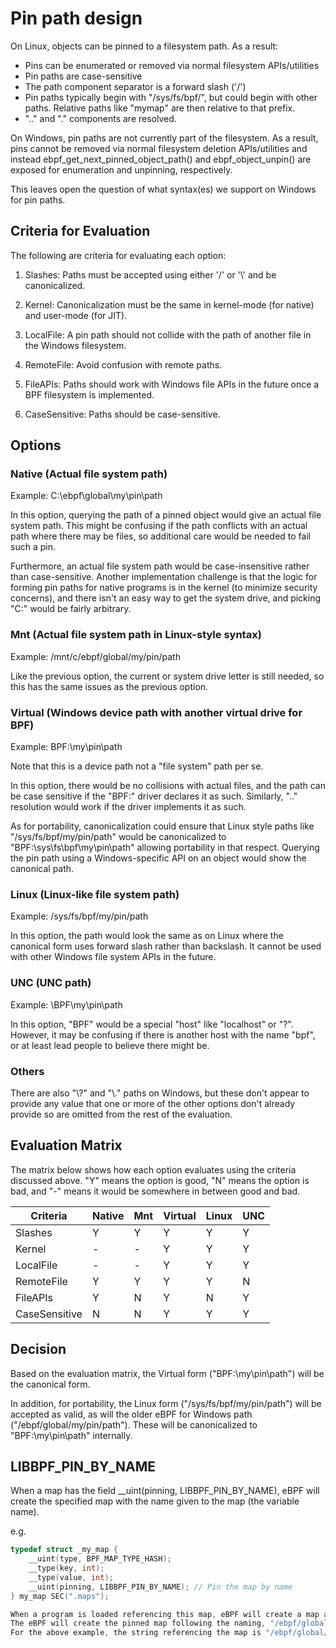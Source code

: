# Pin path design

On Linux, objects can be pinned to a filesystem path.  As a result:
* Pins can be enumerated or removed via normal filesystem APIs/utilities
* Pin paths are case-sensitive
* The path component separator is a forward slash ('/')
* Pin paths typically begin with "/sys/fs/bpf/", but could begin with other
  paths. Relative paths like "mymap" are then relative to that prefix.
* ".." and "." components are resolved.

On Windows, pin paths are not currently part of the filesystem.  As a result,
pins cannot be removed via normal filesystem deletion APIs/utilities and instead
ebpf_get_next_pinned_object_path() and ebpf_object_unpin() are exposed
for enumeration and unpinning, respectively.

This leaves open the question of what syntax(es) we support on Windows for pin paths.

## Criteria for Evaluation

The following are criteria for evaluating each option:

1. Slashes: Paths must be accepted using either '/' or '\\' and be canonicalized.

1. Kernel: Canonicalization must be the same in kernel-mode (for native) and user-mode (for JIT).

1. LocalFile: A pin path should not collide with the path of another file in the Windows filesystem.

1. RemoteFile: Avoid confusion with remote paths.

1. FileAPIs: Paths should work with Windows file APIs in the future once a BPF filesystem is implemented.

1. CaseSensitive: Paths should be case-sensitive.

## Options

### Native (Actual file system path)

Example: C:\ebpf\global\my\pin\path

In this option, querying the path of a pinned object would give an actual file system path.
This might be confusing if the path conflicts with an actual path where there may be files,
so additional care would be needed to fail such a pin.

Furthermore, an actual file system path would be case-insensitive rather than case-sensitive.
Another implementation challenge is that the logic for forming pin paths for native programs
is in the kernel (to minimize security concerns), and there isn't an easy way to get the
system drive, and picking "C:" would be fairly arbitrary.

### Mnt (Actual file system path in Linux-style syntax)

Example: /mnt/c/ebpf/global/my/pin/path

Like the previous option, the current or system drive letter is still needed, so this has
the same issues as the previous option.

### Virtual (Windows device path with another virtual drive for BPF)

Example: BPF:\my\pin\path

Note that this is a device path not a "file system" path per se.

In this option, there would be no collisions with actual files, and the path can be case
sensitive if the "BPF:" driver declares it as such.  Similarly, ".." resolution would work if
the driver implements it as such.

As for portability, canonicalization could ensure that Linux style paths like
"/sys/fs/bpf/my/pin/path" would be canonicalized to "BPF:\sys\fs\bpf\my\pin\path" allowing
portability in that respect.  Querying the pin path using a Windows-specific
API on an object would show the canonical path.

### Linux (Linux-like file system path)

Example: /sys/fs/bpf/my/pin/path

In this option, the path would look the same as on Linux where
the canonical form uses forward slash rather than backslash.
It cannot be used with other Windows file system APIs in the future.

### UNC (UNC path)

Example: \\BPF\my\pin\path

In this option, "BPF" would be a special "host" like "localhost" or "?".
However, it may be confusing if there is another host with the name "bpf",
or at least lead people to believe there might be.

### Others

There are also "\\?\" and "\\.\" paths on Windows, but these don't
appear to provide any value that one or more of the other options don't
already provide so are omitted from the rest of the evaluation.

## Evaluation Matrix

The matrix below shows how each option evaluates using the
criteria discussed above.  "Y" means the option is good,
"N" means the option is bad, and "-" means it would be somewhere
in between good and bad.

| Criteria      | Native | Mnt | Virtual | Linux | UNC |
| ------------- | ------ | --- | ------- | ----- | --- |
| Slashes       | Y      | Y   | Y       | Y     | Y   |
| Kernel        | -      | -   | Y       | Y     | Y   |
| LocalFile     | -      | -   | Y       | Y     | Y   |
| RemoteFile    | Y      | Y   | Y       | Y     | N   |
| FileAPIs      | Y      | N   | Y       | N     | Y   |
| CaseSensitive | N      | N   | Y       | Y     | Y   |

## Decision

Based on the evaluation matrix, the Virtual form
("BPF:\my\pin\path") will be the canonical form.

In addition, for portability, the Linux form ("/sys/fs/bpf/my/pin/path")
will be accepted as valid, as will the older eBPF for Windows
path ("/ebpf/global/my/pin/path").  These will be canonicalized
to "BPF:\my\pin\path" internally.

## LIBBPF_PIN_BY_NAME

When a map has the field __uint(pinning, LIBBPF_PIN_BY_NAME), eBPF will create
the specified map with the name given to the map (the variable name).

e.g.
```C
typedef struct _my_map {
    __uint(type, BPF_MAP_TYPE_HASH);
    __type(key, int);
    __type(value, int);
    __uint(pinning, LIBBPF_PIN_BY_NAME); // Pin the map by name
} my_map SEC(".maps");

When a program is loaded referencing this map, eBPF will create a map automatically.
The eBPF will create the pinned map following the naming, "/ebpf/global/<map_name>".
For the above example, the string referencing the map is "/ebpf/global/my_map".
